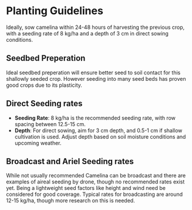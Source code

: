 # Planting Guidelines

Ideally, sow camelina within 24-48 hours of harvesting the previous crop, with a seeding rate of 8 kg/ha and a depth of 3 cm in direct sowing conditions.

## Seedbed Preperation

Ideal seedbed preperation will ensure better seed to soil contact for this shallowly seeded crop. However seeding into many seed beds has proven good crops due to its plasticity. 

## Direct Seeding rates

- **Seeding Rate**: 8 kg/ha is the recommended seeding rate, with row spacing between 12.5-15 cm.
- **Depth**: For direct sowing, aim for 3 cm depth, and 0.5-1 cm if shallow cultivation is used. Adjust depth based on soil moisture conditions and upcoming weather.

## Broadcast and Ariel Seeding rates

While not usually recommended Camelina can be broadcast and there are examples of aireal seeding by drone, though no recommended rates exist yet. Being a lightweight seed factors like height and wind need be considered for good coverage. Typical rates for broadcasting are around 12-15 kg/ha, though more research on this is needed. 